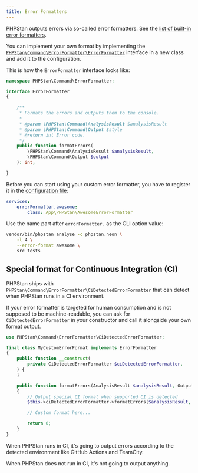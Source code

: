 ```yaml
---
title: Error Formatters
---
```


PHPStan outputs errors via so-called error formatters. See the [list of built-in error formatters](/user-guide/output-format).

You can implement your own format by implementing the [`PHPStan\Command\ErrorFormatter\ErrorFormatter`](https://apiref.phpstan.org/2.0.x/PHPStan.Command.ErrorFormatter.ErrorFormatter.html) interface in a new class and add it to the configuration.

This is how the `ErrorFormatter` interface looks like:

```php
namespace PHPStan\Command\ErrorFormatter;

interface ErrorFormatter
{

	/**
	 * Formats the errors and outputs them to the console.
	 *
	 * @param \PHPStan\Command\AnalysisResult $analysisResult
	 * @param \PHPStan\Command\Output $style
	 * @return int Error code.
	 */
	public function formatErrors(
		\PHPStan\Command\AnalysisResult $analysisResult,
		\PHPStan\Command\Output $output
	): int;

}
```

Before you can start using your custom error formatter, you have to register it in the [configuration file](/config-reference):

```yaml
services:
	errorFormatter.awesome:
		class: App\PHPStan\AwesomeErrorFormatter
```

Use the name part after `errorFormatter.` as the CLI option value:

```bash
vendor/bin/phpstan analyse -c phpstan.neon \
	-l 4 \
	--error-format awesome \
	src tests
```

Special format for Continuous Integration (CI)
---------

PHPStan ships with `PHPStan\Command\ErrorFormatter\CiDetectedErrorFormatter` that can detect when PHPStan runs in a CI environment.

If your error formatter is targeted for human consumption and is not supposed to be machine-readable, you can ask for `CiDetectedErrorFormatter` in your constructor and call it alongside your own format output.

```php
use PHPStan\Command\ErrorFormatter\CiDetectedErrorFormatter;

final class MyCustomErrorFormat implements ErrorFormatter
{
    public function __construct(
        private CiDetectedErrorFormatter $ciDetectedErrorFormatter,
    ) {
    }

    public function formatErrors(AnalysisResult $analysisResult, Output $output) : int
    {
        // Output special CI format when supported CI is detected
        $this->ciDetectedErrorFormatter->formatErrors($analysisResult, $output);

        // Custom format here...

        return 0;
    }
}
```

When PHPStan runs in CI, it's going to output errors according to the detected environment like GitHub Actions and TeamCity.

When PHPStan does not run in CI, it's not going to output anything.

